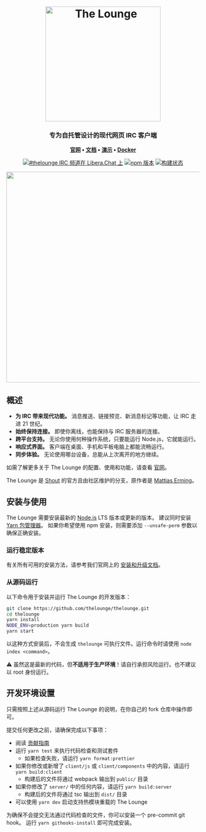 <h1 align="center">
	<img
		width="300"
		alt="The Lounge"
		src="https://edas-hz.oss-cn-hangzhou.aliyuncs.com/edas-apps/charts-store/thelounge/image/logo-vertical-transparent-bg.svg">
</h1>

<h3 align="center">
	专为自托管设计的现代网页 IRC 客户端
</h3>

<p align="center">
	<strong>
		<a href="https://thelounge.chat/">官网</a>
		•
		<a href="https://thelounge.chat/docs">文档</a>
		•
		<a href="https://demo.thelounge.chat/">演示</a>
        •
		<a href="https://github.com/thelounge/thelounge-docker">Docker</a>
	</strong>
</p>
<p align="center">
	<a href="https://demo.thelounge.chat/"><img
		alt="#thelounge IRC 频道在 Libera.Chat 上"
		src="https://edas-hz.oss-cn-hangzhou.aliyuncs.com/edas-apps/charts-store/thelounge/image/Libera.Chat-_23thelounge-415364.svg"></a>
	<a href="https://yarn.pm/thelounge"><img
		alt="npm 版本"
		src="https://edas-hz.oss-cn-hangzhou.aliyuncs.com/edas-apps/charts-store/thelounge/image/thelounge.svg"></a>
	<a href="https://github.com/thelounge/thelounge/actions"><img
		alt="构建状态"
		src="https://edas-hz.oss-cn-hangzhou.aliyuncs.com/edas-apps/charts-store/thelounge/image/badge.svg"></a>
</p>

<p align="center">
	<img src="https://edas-hz.oss-cn-hangzhou.aliyuncs.com/edas-apps/charts-store/thelounge/image/thelounge-screenshot.png" width="550">
</p>

## 概述

- **为 IRC 带来现代功能。** 消息推送、链接预览、新消息标记等功能，让 IRC 走进 21 世纪。
- **始终保持连接。** 即使你离线，也能保持与 IRC 服务器的连接。
- **跨平台支持。** 无论你使用何种操作系统，只要能运行 Node.js，它就能运行。
- **响应式界面。** 客户端在桌面、手机和平板电脑上都能流畅运行。
- **同步体验。** 无论使用哪台设备，总能从上次离开的地方继续。

如需了解更多关于 The Lounge 的配置、使用和功能，请查看 [官网](https://thelounge.chat)。

The Lounge 是 [Shout](https://github.com/erming/shout) 的官方且由社区维护的分支，原作者是 [Mattias Erming](https://github.com/erming)。

## 安装与使用

The Lounge 需要安装最新的 [Node.js](https://nodejs.org/) LTS 版本或更新的版本。
建议同时安装 [Yarn 包管理器](https://yarnpkg.com/)。
如果你希望使用 npm 安装，则需要添加 `--unsafe-perm` 参数以确保正确安装。

### 运行稳定版本

有关所有可用的安装方法，请参考我们官网上的 [安装和升级文档](https://thelounge.chat/docs/install-and-upgrade)。

### 从源码运行

以下命令用于安装并运行 The Lounge 的开发版本：

```sh
git clone https://github.com/thelounge/thelounge.git
cd thelounge
yarn install
NODE_ENV=production yarn build
yarn start
```

以这种方式安装后，不会生成 `thelounge` 可执行文件。运行命令时请使用 `node index <command>`。

⚠️ 虽然这是最新的代码，但**不适用于生产环境**！请自行承担风险运行。也不建议以 root 身份运行。

## 开发环境设置

只需按照上述从源码运行 The Lounge 的说明，在你自己的 fork 仓库中操作即可。

提交任何更改之前，请确保完成以下事项：

- 阅读 [贡献指南](https://github.com/thelounge/thelounge/blob/master/.github/CONTRIBUTING.md#contributing)
- 运行 `yarn test` 来执行代码检查和测试套件
  - 如果检查失败，请运行 `yarn format:prettier`
- 如果你修改或新增了 `client/js` 或 `client/components` 中的内容，请运行 `yarn build:client`
  - 构建后的文件将通过 webpack 输出到 `public/` 目录
- 如果你修改了 `server/` 中的任何内容，请运行 `yarn build:server`
  - 构建后的文件将通过 tsc 输出到 `dist/` 目录
- 可以使用 `yarn dev` 启动支持热模块重载的 The Lounge

为确保不会提交无法通过代码检查的文件，你可以安装一个 pre-commit git hook。
运行 `yarn githooks-install` 即可完成安装。